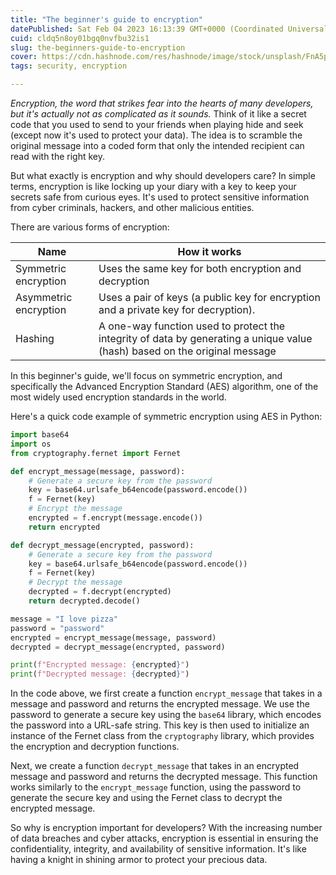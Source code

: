 ```yaml
---
title: "The beginner's guide to encryption"
datePublished: Sat Feb 04 2023 16:13:39 GMT+0000 (Coordinated Universal Time)
cuid: cldq5n8oy01bgq0nvfbu32is1
slug: the-beginners-guide-to-encryption
cover: https://cdn.hashnode.com/res/hashnode/image/stock/unsplash/FnA5pAzqhMM/upload/63357b2500f5bf90051d5c890e2fb495.jpeg
tags: security, encryption

---
```


*Encryption, the word that strikes fear into the hearts of many developers, but it's actually not as complicated as it sounds.* Think of it like a secret code that you used to send to your friends when playing hide and seek (except now it's used to protect your data). The idea is to scramble the original message into a coded form that only the intended recipient can read with the right key.

But what exactly is encryption and why should developers care? In simple terms, encryption is like locking up your diary with a key to keep your secrets safe from curious eyes. It's used to protect sensitive information from cyber criminals, hackers, and other malicious entities.

There are various forms of encryption:

| Name | How it works |
| --- | --- |
| Symmetric encryption | Uses the same key for both encryption and decryption |
| Asymmetric encryption | Uses a pair of keys (a public key for encryption and a private key for decryption). |
| Hashing | A one-way function used to protect the integrity of data by generating a unique value (hash) based on the original message |

In this beginner's guide, we'll focus on symmetric encryption, and specifically the Advanced Encryption Standard (AES) algorithm, one of the most widely used encryption standards in the world.

Here's a quick code example of symmetric encryption using AES in Python:

```python
import base64
import os
from cryptography.fernet import Fernet

def encrypt_message(message, password):
    # Generate a secure key from the password
    key = base64.urlsafe_b64encode(password.encode())
    f = Fernet(key)
    # Encrypt the message
    encrypted = f.encrypt(message.encode())
    return encrypted

def decrypt_message(encrypted, password):
    # Generate a secure key from the password
    key = base64.urlsafe_b64encode(password.encode())
    f = Fernet(key)
    # Decrypt the message
    decrypted = f.decrypt(encrypted)
    return decrypted.decode()

message = "I love pizza"
password = "password"
encrypted = encrypt_message(message, password)
decrypted = decrypt_message(encrypted, password)

print(f"Encrypted message: {encrypted}")
print(f"Decrypted message: {decrypted}")
```

In the code above, we first create a function `encrypt_message` that takes in a message and password and returns the encrypted message. We use the password to generate a secure key using the `base64` library, which encodes the password into a URL-safe string. This key is then used to initialize an instance of the Fernet class from the `cryptography` library, which provides the encryption and decryption functions.

Next, we create a function `decrypt_message` that takes in an encrypted message and password and returns the decrypted message. This function works similarly to the `encrypt_message` function, using the password to generate the secure key and using the Fernet class to decrypt the encrypted message.

So why is encryption important for developers? With the increasing number of data breaches and cyber attacks, encryption is essential in ensuring the confidentiality, integrity, and availability of sensitive information. It's like having a knight in shining armor to protect your precious data.